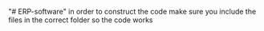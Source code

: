 "# ERP-software" 
in order to construct the code make sure you include the files in the correct folder so the code works
